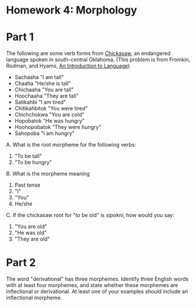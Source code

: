 Homework 4: Morphology
===============

# Part 1 #

The following are some verb forms from [Chickasaw](https://en.wikipedia.org/wiki/Chickasaw_language), an endangered language spoken in south-central Oklahoma. (This problem is from Fromkin, Rodman, and Hyams, [An Introduction to Language](http://www.amazon.com/An-Introduction-Language-Victoria-Fromkin/dp/1133310680))

- Sachaaha  "I am tall"
- Chaaha  "He/she is tall"
- Chichaaha  "You are tall"
- Hoochaaha  "They are tall"
- Satikahbi  "I am tired"
- Chitikahbitok "You were tired"
- Chichchokwa  "You are cold"
- Hopobatok  "He was hungry"
- Hoohopobatok  "They were hungry"
- Sahopoba  "I am hungry"

A. What is the root morpheme for the following verbs: 

1. "To be tall"
2. "To be hungry"

B. What is the morpheme meaning

1. Past tense
2. "I"
3. "You"
4. He/she

C. If the chickasaw root for "to be old" is *sipokni*, how would you say:

1. "You are old"
2. "He was old"
3. "They are old"

# Part 2 #

The word "derivational" has three morphemes. Identify three English words with at least four morphemes, and state whether these morphemes are inflectional or derivational. At least one of your examples should include an inflectional morpheme.
